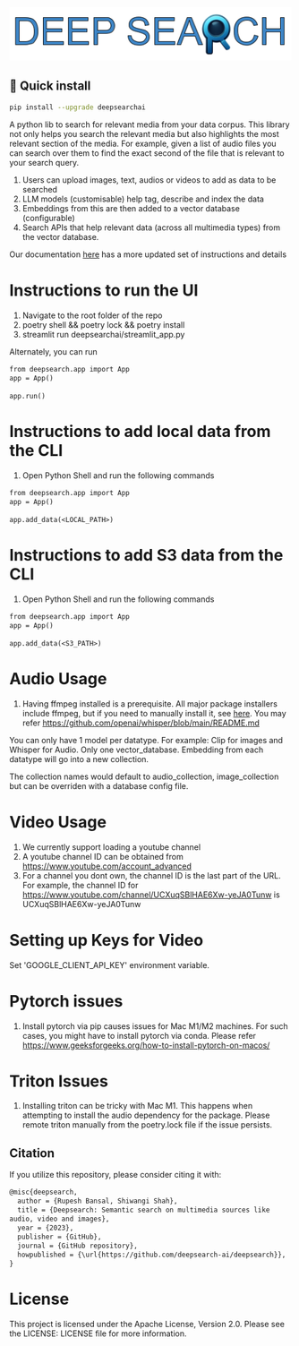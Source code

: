 <p align="center">
<img src="docs/images/logo_cropped.png" alt="DeepSearch Logo">
</p>

## 🔧 Quick install

```bash
pip install --upgrade deepsearchai
```

A python lib to search for relevant media from your data corpus. This library not only helps you search the relevant media but also highlights the most relevant section of the media. For example, given a list of audio files you can search over them to find the exact second of the file that is relevant to your search query.

1. Users can upload images, text, audios or videos to add as data to be searched
2. LLM models (customisable) help tag, describe and index the data
3. Embeddings from this are then added to a vector database (configurable)
4. Search APIs that help relevant data (across all multimedia types) from the vector database.

Our documentation [here](https://deepsearch.readthedocs.io/en/latest/) has a more updated set of instructions and details

# Instructions to run the UI

1. Navigate to the root folder of the repo
2. poetry shell && poetry lock && poetry install
3. streamlit run deepsearchai/streamlit_app.py

Alternately, you can run
```
from deepsearch.app import App
app = App()

app.run()
```

# Instructions to add local data from the CLI

1. Open Python Shell and run the following commands

```
from deepsearch.app import App
app = App()

app.add_data(<LOCAL_PATH>)
```

# Instructions to add S3 data from the CLI

1. Open Python Shell and run the following commands

```
from deepsearch.app import App
app = App()

app.add_data(<S3_PATH>)
```

# Audio Usage

1. Having ffmpeg installed is a prerequisite. All major package installers include ffmpeg,
   but if you need to manually install it, see [here](https://www.ffmpeg.org/download.html). You may
   refer https://github.com/openai/whisper/blob/main/README.md

You can only have 1 model per datatype. For example: Clip for images and Whisper for Audio.
Only one vector_database. Embedding from each datatype will go into a new collection.

The collection names would default to audio_collection, image_collection but can be overriden with a database config file.

# Video Usage

1. We currently support loading a youtube channel
2. A youtube channel ID can be obtained from https://www.youtube.com/account_advanced
3. For a channel you dont own, the channel ID is the last part of the URL. For example, the channel ID for https://www.youtube.com/channel/UCXuqSBlHAE6Xw-yeJA0Tunw is UCXuqSBlHAE6Xw-yeJA0Tunw

# Setting up Keys for Video

Set 'GOOGLE_CLIENT_API_KEY' environment variable.

# Pytorch issues
1. Install pytorch via pip causes issues for Mac M1/M2 machines. For such cases, you might have to install pytorch via conda. Please refer https://www.geeksforgeeks.org/how-to-install-pytorch-on-macos/

# Triton Issues
1. Installing triton can be tricky with Mac M1. This happens when attempting to install the audio dependency for the package. Please remote triton manually from the poetry.lock file if the issue persists.

## Citation
If you utilize this repository, please consider citing it with:

```
@misc{deepsearch,
  author = {Rupesh Bansal, Shiwangi Shah},
  title = {Deepsearch: Semantic search on multimedia sources like audio, video and images},
  year = {2023},
  publisher = {GitHub},
  journal = {GitHub repository},
  howpublished = {\url{https://github.com/deepsearch-ai/deepsearch}},
}
```

# License

This project is licensed under the Apache License, Version 2.0. Please see the LICENSE: LICENSE file for more information.